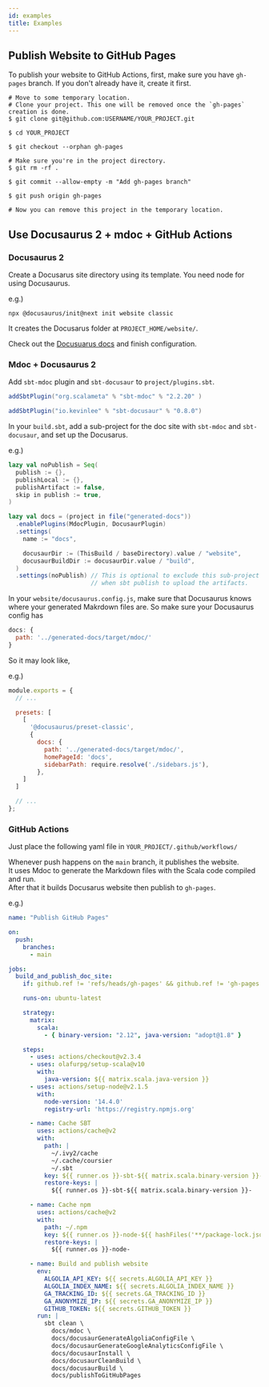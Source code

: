 ```yaml
---
id: examples
title: Examples
---
```

## Publish Website to GitHub Pages
To publish your website to GitHub Actions, first, make sure you have `gh-pages` branch.
If you don't already have it, create it first.

```shell
# Move to some temporary location.
# Clone your project. This one will be removed once the `gh-pages` creation is done.
$ git clone git@github.com:USERNAME/YOUR_PROJECT.git

$ cd YOUR_PROJECT

$ git checkout --orphan gh-pages

# Make sure you're in the project directory.
$ git rm -rf .

$ git commit --allow-empty -m "Add gh-pages branch"

$ git push origin gh-pages

# Now you can remove this project in the temporary location.
```

## Use Docusaurus 2 + mdoc + GitHub Actions

### Docusaurus 2
Create a Docusarus site directory using its template. You need node for using Docusaurus.

e.g.)
```shell
npx @docusaurus/init@next init website classic 
``` 
It creates the Docusarus folder at `PROJECT_HOME/website/`.

Check out the [Docusuarus docs](https://v2.docusaurus.io/docs/) and finish configuration.

### Mdoc + Docusaurus 2
Add `sbt-mdoc` plugin and `sbt-docusaur` to `project/plugins.sbt`. 

```scala title="project/plugins.sbt"
addSbtPlugin("org.scalameta" % "sbt-mdoc" % "2.2.20" )

addSbtPlugin("io.kevinlee" % "sbt-docusaur" % "0.8.0")
```

In your `build.sbt`, add a sub-project for the doc site with `sbt-mdoc` and `sbt-docusaur`, and set up the Docusarus.

e.g.)
```scala title="build.sbt"
lazy val noPublish = Seq(
  publish := {},
  publishLocal := {},
  publishArtifact := false,
  skip in publish := true,
)

lazy val docs = (project in file("generated-docs"))
  .enablePlugins(MdocPlugin, DocusaurPlugin)
  .settings(
    name := "docs",

    docusaurDir := (ThisBuild / baseDirectory).value / "website",
    docusaurBuildDir := docusaurDir.value / "build",
  )
  .settings(noPublish) // This is optional to exclude this sub-project
                       // when sbt publish to upload the artifacts.

```

In your `website/docusaurus.config.js`, make sure that Docusaurus knows where your generated Makrdown files are.
So make sure your Docusaurus config has
```javascript
docs: {
  path: '../generated-docs/target/mdoc/'
}
```

So it may look like,

e.g.)
```javascript title="website/docusaurus.config.js"
module.exports = {
  // ...

  presets: [
    [
      '@docusaurus/preset-classic',
      {
        docs: {
          path: '../generated-docs/target/mdoc/',
          homePageId: 'docs',
          sidebarPath: require.resolve('./sidebars.js'),
        },
    ]
  ]

  // ...
};
```

### GitHub Actions
Just place the following yaml file in `YOUR_PROJECT/.github/workflows/`

Whenever push happens on the `main` branch, it publishes the website. <br />
It uses Mdoc to generate the Markdown files with the Scala code compiled and run.<br />
After that it builds Docusarus website then publish to `gh-pages`.

e.g.)

```yaml title=".github/workflows/publish-github-pages.yml"
name: "Publish GitHub Pages"

on:
  push:
    branches:
      - main

jobs:
  build_and_publish_doc_site:
    if: github.ref != 'refs/heads/gh-pages' && github.ref != 'gh-pages'

    runs-on: ubuntu-latest

    strategy:
      matrix:
        scala:
          - { binary-version: "2.12", java-version: "adopt@1.8" }

    steps:
      - uses: actions/checkout@v2.3.4
      - uses: olafurpg/setup-scala@v10
        with:
          java-version: ${{ matrix.scala.java-version }}
      - uses: actions/setup-node@v2.1.5
        with:
          node-version: '14.4.0'
          registry-url: 'https://registry.npmjs.org'

      - name: Cache SBT
        uses: actions/cache@v2
        with:
          path: |
            ~/.ivy2/cache
            ~/.cache/coursier
            ~/.sbt
          key: ${{ runner.os }}-sbt-${{ matrix.scala.binary-version }}-${{ hashFiles('**/*.sbt') }}
          restore-keys: |
            ${{ runner.os }}-sbt-${{ matrix.scala.binary-version }}-

      - name: Cache npm
        uses: actions/cache@v2
        with:
          path: ~/.npm
          key: ${{ runner.os }}-node-${{ hashFiles('**/package-lock.json') }}
          restore-keys: |
            ${{ runner.os }}-node-

      - name: Build and publish website
        env:
          ALGOLIA_API_KEY: ${{ secrets.ALGOLIA_API_KEY }}
          ALGOLIA_INDEX_NAME: ${{ secrets.ALGOLIA_INDEX_NAME }}
          GA_TRACKING_ID: ${{ secrets.GA_TRACKING_ID }}
          GA_ANONYMIZE_IP: ${{ secrets.GA_ANONYMIZE_IP }}
          GITHUB_TOKEN: ${{ secrets.GITHUB_TOKEN }}
        run: |
          sbt clean \
            docs/mdoc \
            docs/docusaurGenerateAlgoliaConfigFile \
            docs/docusaurGenerateGoogleAnalyticsConfigFile \
            docs/docusaurInstall \
            docs/docusaurCleanBuild \
            docs/docusaurBuild \
            docs/publishToGitHubPages
```
